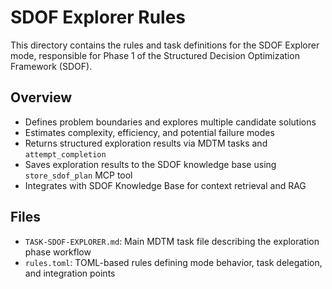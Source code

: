 # SDOF Explorer Rules

This directory contains the rules and task definitions for the SDOF Explorer mode, responsible for Phase 1 of the Structured Decision Optimization Framework (SDOF).

## Overview

- Defines problem boundaries and explores multiple candidate solutions
- Estimates complexity, efficiency, and potential failure modes
- Returns structured exploration results via MDTM tasks and `attempt_completion`
- Saves exploration results to the SDOF knowledge base using `store_sdof_plan` MCP tool
- Integrates with SDOF Knowledge Base for context retrieval and RAG

## Files

- `TASK-SDOF-EXPLORER.md`: Main MDTM task file describing the exploration phase workflow
- `rules.toml`: TOML-based rules defining mode behavior, task delegation, and integration points